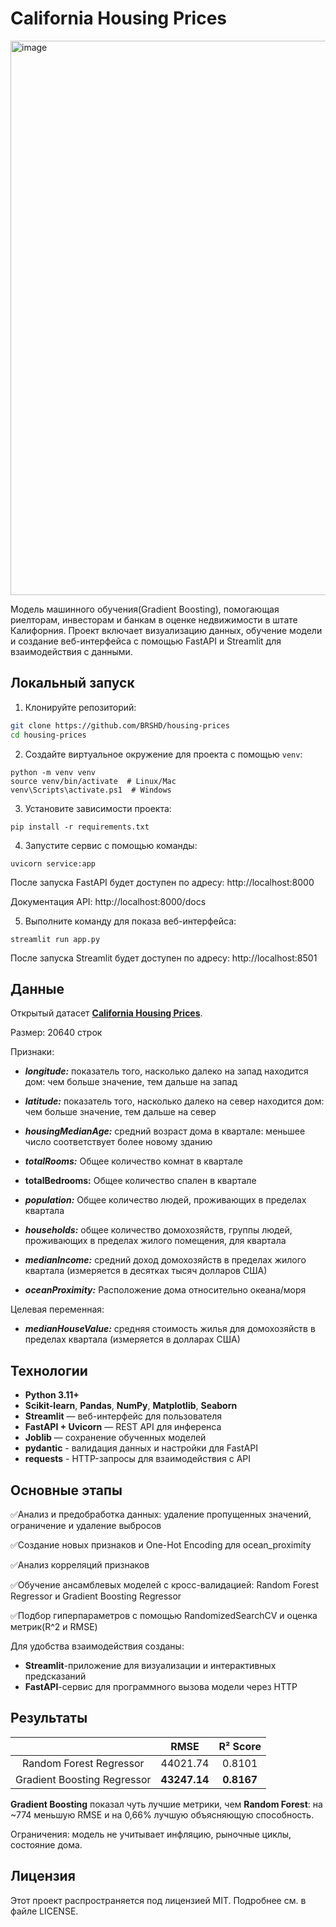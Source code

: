# California Housing Prices

<img width="1902" height="887" alt="image" src="https://github.com/user-attachments/assets/f9794a83-4b20-45b5-bbdf-acd5f20ccece" />

Модель машинного обучения(Gradient Boosting), помогающая риелторам, инвесторам и банкам в оценке недвижимости в штате Калифорния. 
Проект включает визуализацию данных, обучение модели и создание веб-интерфейса с помощью FastAPI и Streamlit для взаимодействия c данными.

## Локальный запуск

1. Клонируйте репозиторий:

```bash
git clone https://github.com/BRSHD/housing-prices
cd housing-prices
```

2. Создайте виртуальное окружение для проекта с помощью `venv`:

```shell
python -m venv venv
source venv/bin/activate  # Linux/Mac
venv\Scripts\activate.ps1  # Windows
```

3. Установите зависимости проекта:

```shell
pip install -r requirements.txt
```

4. Запустите сервис с помощью команды:

```shell
uvicorn service:app
```

После запуска FastAPI будет доступен по адресу: http://localhost:8000

Документация API: http://localhost:8000/docs


5. Выполните команду для показа веб-интерфейса:

```shell
streamlit run app.py
```

После запуска Streamlit будет доступен по адресу: http://localhost:8501


## Данные

Открытый датасет [**California Housing Prices**](https://www.kaggle.com/datasets/camnugent/california-housing-prices).  

Размер: 20640 строк

Признаки:
- ***longitude:*** показатель того, насколько далеко на запад находится дом: чем больше значение, тем дальше на запад

- ***latitude:*** показатель того, насколько далеко на север находится дом: чем больше значение, тем дальше на север

- ***housingMedianAge:*** средний возраст дома в квартале: меньшее число соответствует более новому зданию

- ***totalRooms:*** Общее количество комнат в квартале

- **totalBedrooms:** Общее количество спален в квартале

- ***population:*** Общее количество людей, проживающих в пределах квартала

- ***households:*** общее количество домохозяйств, группы людей, проживающих в пределах жилого помещения, для квартала

- ***medianIncome:*** средний доход домохозяйств в пределах жилого квартала (измеряется в десятках тысяч долларов США)

- ***oceanProximity:*** Расположение дома относительно океана/моря

Целевая переменная:

- ***medianHouseValue:*** средняя стоимость жилья для домохозяйств в пределах квартала (измеряется в долларах США)

## Технологии

- **Python 3.11+**
- **Scikit-learn**, **Pandas**, **NumPy**, **Matplotlib**, **Seaborn**
- **Streamlit** — веб-интерфейс для пользователя
- **FastAPI + Uvicorn** — REST API для инференса
- **Joblib** — сохранение обученных моделей
- **pydantic** - валидация данных и настройки для FastAPI
- **requests** - HTTP-запросы для взаимодействия с API

## Основные этапы 

✅Анализ и предобработка данных: удаление пропущенных значений, ограничение и удаление выбросов

✅Создание новых признаков и One-Hot Encoding для ocean_proximity

✅Анализ корреляций признаков

✅Обучение ансамблевых моделей с кросс-валидацией: Random Forest Regressor и Gradient Boosting Regressor

✅Подбор гиперпараметров с помощью RandomizedSearchCV и оценка метрик(R^2 и RMSE)

Для удобства взаимодействия созданы:
- **Streamlit**-приложение для визуализации и интерактивных предсказаний
- **FastAPI**-сервис для программного вызова модели через HTTP

## Результаты 

| | RMSE | R² Score |
|:---:|:---:|:---:|
| Random Forest Regressor | 44021.74 | 0.8101 |
| Gradient Boosting Regressor | **43247.14** | **0.8167** |

 **Gradient Boosting** показал чуть лучшие метрики, чем **Random Forest**: на ~774 меньшую RMSE и на 0,66% лучшую объясняющую способность. 
 
Ограничения: модель не учитывает инфляцию, рыночные циклы, состояние дома.

## Лицензия

Этот проект распространяется под лицензией MIT. Подробнее см. в файле LICENSE.
  
